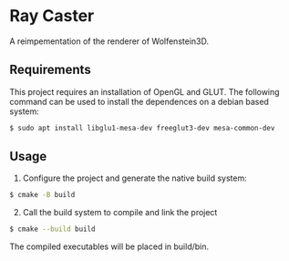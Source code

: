 

# Ray Caster

A reimpementation of the renderer of Wolfenstein3D.

## Requirements
This project requires an installation of OpenGL and GLUT. The following command can be used to install the dependences on a debian based system:
```bash
$ sudo apt install libglu1-mesa-dev freeglut3-dev mesa-common-dev
```

## Usage

1. Configure the project and generate the native build system:
```bash
$ cmake -B build
```

2. Call the build system to compile and link the project
```bash
$ cmake --build build
```
The compiled executables will be placed in build/bin.
